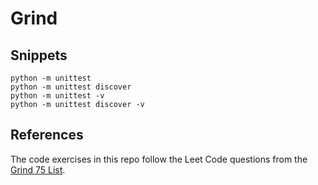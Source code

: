 # Grind

## Snippets

```
python -m unittest
python -m unittest discover
python -m unittest -v
python -m unittest discover -v

```

## References

The code exercises in this repo follow the Leet Code questions from the [Grind 75 List](https://www.techinterviewhandbook.org/grind75).

